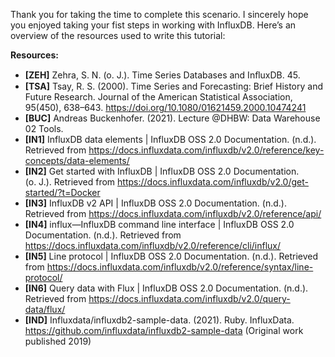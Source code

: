 Thank you for taking the time to complete this scenario. I sincerely hope you enjoyed taking your fist steps in working with InfluxDB. Here’s an overview of the resources used to write this tutorial:

**Resources:**
- **[ZEH]** Zehra, S. N. (o. J.). Time Series Databases and InﬂuxDB. 45.
- **[TSA]** Tsay, R. S. (2000). Time Series and Forecasting: Brief History and Future Research. Journal of the American Statistical Association, 95(450), 638–643. https://doi.org/10.1080/01621459.2000.10474241
- **[BUC]** Andreas Buckenhofer. (2021). Lecture @DHBW: Data Warehouse 02 Tools.
- **[IN1]** InfluxDB data elements | InfluxDB OSS 2.0 Documentation. (n.d.). Retrieved from https://docs.influxdata.com/influxdb/v2.0/reference/key-concepts/data-elements/
- **[IN2]** Get started with InfluxDB | InfluxDB OSS 2.0 Documentation. (o. J.). Retrieved from https://docs.influxdata.com/influxdb/v2.0/get-started/?t=Docker
- **[IN3]** InfluxDB v2 API | InfluxDB OSS 2.0 Documentation. (n.d.). Retrieved from https://docs.influxdata.com/influxdb/v2.0/reference/api/
- **[IN4]** influx—InfluxDB command line interface | InfluxDB OSS 2.0 Documentation. (n.d.). Retrieved from https://docs.influxdata.com/influxdb/v2.0/reference/cli/influx/
- **[IN5]** Line protocol | InfluxDB OSS 2.0 Documentation. (n.d.). Retrieved from https://docs.influxdata.com/influxdb/v2.0/reference/syntax/line-protocol/
- **[IN6]** Query data with Flux | InfluxDB OSS 2.0 Documentation. (n.d.). Retrieved from https://docs.influxdata.com/influxdb/v2.0/query-data/flux/
- **[IND]** Influxdata/influxdb2-sample-data. (2021). Ruby. InfluxData. https://github.com/influxdata/influxdb2-sample-data (Original work published 2019)

